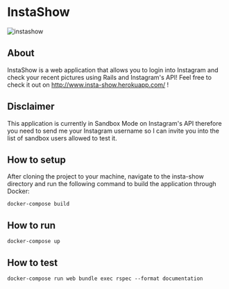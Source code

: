 # InstaShow

![instashow](https://i.imgur.com/DATkhjc.png)

## About
InstaShow is a web application that allows you to login into Instagram and check your recent pictures using Rails and Instagram's API! Feel free to check it out on http://www.insta-show.herokuapp.com/ !

## Disclaimer
This application is currently in Sandbox Mode on Instagram's API therefore you need to send me your Instagram username so I can invite you into the list of sandbox users allowed to test it.

## How to setup
After cloning the project to your machine, navigate to the insta-show directory and run the following command to build the application through Docker:

```
docker-compose build
```

## How to run
```
docker-compose up
```

## How to test
```
docker-compose run web bundle exec rspec --format documentation
```